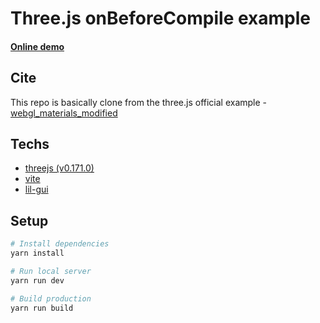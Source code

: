 # Three.js onBeforeCompile example

#### [Online demo](https://codesandbox.io/p/github/bcjohnblue/threejs-onBeforeCompile-example/main)

## Cite

This repo is basically clone from the three.js official example - [webgl_materials_modified](https://threejs.org/examples/#webgl_materials_modified)

## Techs

- [threejs (v0.171.0)](https://threejs.org/)
- [vite](https://cn.vitejs.dev/guide/)
- [lil-gui](https://lil-gui.georgealways.com/)

## Setup

```bash
# Install dependencies
yarn install

# Run local server
yarn run dev

# Build production
yarn run build
```
